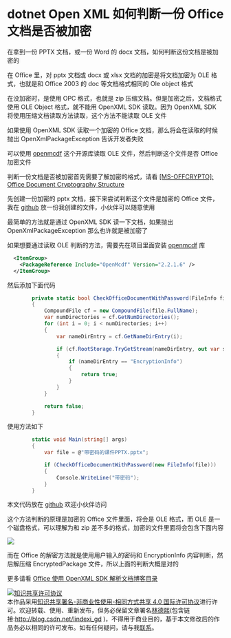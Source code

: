 
# dotnet Open XML 如何判断一份 Office 文档是否被加密

在拿到一份 PPTX 文档，或一份 Word 的 docx 文档，如何判断这份文档是被加密的

<!--more-->


<!-- CreateTime:2020/9/17 19:15:50 -->



在 Office 里，对 pptx 文档或 docx 或 xlsx 文档的加密是将文档加密为 OLE 格式，也就是和 Office 2003 的 doc 等文档格式相同的 Ole object 格式

在没加密时，是使用 OPC 格式，也就是 zip 压缩文档。但是加密之后，文档格式使用 OLE Object 格式，就不能用 OpenXML SDK 读取。因为 OpenXML SDK 将使用压缩文档读取方法读取，这个方法不能读取 OLE 文件

如果使用 OpenXML SDK 读取一个加密的 Office 文档，那么将会在读取的时候抛出 OpenXmlPackageException 告诉开发者失败

可以使用 [openmcdf](https://github.com/ironfede/openmcdf ) 这个开源库读取 OLE 文件，然后判断这个文件是否 Office 加密文件

判断一份文档是否被加密首先需要了解加密的格式，请看 [[MS-OFFCRYPTO]: Office Document Cryptography Structure](https://docs.microsoft.com/en-us/openspecs/office_file_formats/ms-offcrypto/3c34d72a-1a61-4b52-a893-196f9157f083?WT.mc_id=WD-MVP-5003260 )

先创建一份加密的 pptx 文档，接下来尝试判断这个文件是加密的 Office 文件，我在 [github](https://github.com/lindexi/lindexi_gd/tree/efd1fc6e57388bf9b4ed65346e3230a4163b1d98/KaldaygeduWalaineejaw ) 放一份我创建的文件，小伙伴可以随意使用

最简单的方法就是通过 OpenXML SDK 读一下文档，如果抛出 OpenXmlPackageException 那么也许就是被加密了

如果想要通过读取 OLE 判断的方法，需要先在项目里面安装 [openmcdf](https://github.com/ironfede/openmcdf ) 库

```xml
  <ItemGroup>
    <PackageReference Include="OpenMcdf" Version="2.2.1.6" />
  </ItemGroup>
```

然后添加下面代码

```csharp
        private static bool CheckOfficeDocumentWithPassword(FileInfo file)
        {
            CompoundFile cf = new CompoundFile(file.FullName);
            var numDirectories = cf.GetNumDirectories();
            for (int i = 0; i < numDirectories; i++)
            {
                var nameDirEntry = cf.GetNameDirEntry(i);

                if (cf.RootStorage.TryGetStream(nameDirEntry, out var stream))
                {
                    if (nameDirEntry == "EncryptionInfo")
                    {
                        return true;
                    }
                }
            }

            return false;
        }
```

使用方法如下

```csharp
        static void Main(string[] args)
        {
            var file = @"带密码的课件PPTX.pptx";

            if (CheckOfficeDocumentWithPassword(new FileInfo(file)))
            {
                Console.WriteLine("带密码");
            }
        }
```

本文代码放在 [github](https://github.com/lindexi/lindexi_gd/tree/efd1fc6e57388bf9b4ed65346e3230a4163b1d98/KaldaygeduWalaineejaw ) 欢迎小伙伴访问

这个方法判断的原理是加密的 Office 文件里面，将会是 OLE 格式，而 OLE 是一个磁盘格式，可以理解为和 zip 差不多的格式，加密的文件里面将会包含下面内容

<!-- ![](image/dotnet Open XML 如何判断一份 Office 文档是否被加密/dotnet Open XML 如何判断一份 Office 文档是否被加密0.png) -->

![](http://cdn.lindexi.site/lindexi%2F2020917193654934.jpg)

而在 Office 的解密方法就是使用用户输入的密码和 EncryptionInfo 内容判断，然后解压缩 EncryptedPackage 文件，所以上面的判断大概是对的


更多请看 [Office 使用 OpenXML SDK 解析文档博客目录](https://blog.lindexi.com/post/Office-%E4%BD%BF%E7%94%A8-OpenXML-SDK-%E8%A7%A3%E6%9E%90%E6%96%87%E6%A1%A3%E5%8D%9A%E5%AE%A2%E7%9B%AE%E5%BD%95.html )





<a rel="license" href="http://creativecommons.org/licenses/by-nc-sa/4.0/"><img alt="知识共享许可协议" style="border-width:0" src="https://licensebuttons.net/l/by-nc-sa/4.0/88x31.png" /></a><br />本作品采用<a rel="license" href="http://creativecommons.org/licenses/by-nc-sa/4.0/">知识共享署名-非商业性使用-相同方式共享 4.0 国际许可协议</a>进行许可。欢迎转载、使用、重新发布，但务必保留文章署名[林德熙](http://blog.csdn.net/lindexi_gd)(包含链接:http://blog.csdn.net/lindexi_gd )，不得用于商业目的，基于本文修改后的作品务必以相同的许可发布。如有任何疑问，请与我[联系](mailto:lindexi_gd@163.com)。